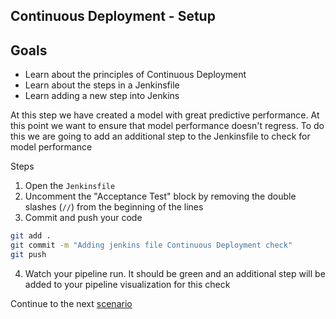 ## Continuous Deployment - Setup

## Goals

* Learn about the principles of Continuous Deployment
* Learn about the steps in a Jenkinsfile
* Learn adding a new step into Jenkins

At this step we have created a model with great predictive performance. At this point we want to ensure that model performance doesn't regress. To do this we are going to add an additional step to the Jenkinsfile to check for model performance

Steps
1. Open the `Jenkinsfile`
2. Uncomment the "Acceptance Test" block by removing the double slashes (`//`) from the beginning of the lines
3. Commit and push your code
```bash
git add .
git commit -m "Adding jenkins file Continuous Deployment check"
git push
```
4. Watch your pipeline run. It should be green and an additional step will be added to your pipeline visualization for this check

Continue to the next [scenario](./5-UndoChanges.md)